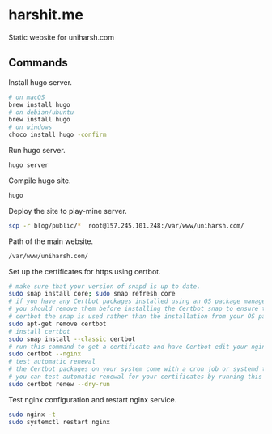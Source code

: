 # harshit.me

Static website for uniharsh.com

## Commands

Install hugo server.

```bash
# on macOS
brew install hugo
# on debian/ubuntu
brew install hugo
# on windows
choco install hugo -confirm
```

Run hugo server.

```bash
hugo server
```

Compile hugo site.

```bash
hugo
```

Deploy the site to play-mine server.

```bash
scp -r blog/public/*  root@157.245.101.248:/var/www/uniharsh.com/
```

Path of the main website.

```bash
/var/www/uniharsh.com/
```

Set up the certificates for https using certbot.

```bash
# make sure that your version of snapd is up to date.
sudo snap install core; sudo snap refresh core
# if you have any Certbot packages installed using an OS package manager like apt, dnf, or yum, 
# you should remove them before installing the Certbot snap to ensure that when you run the command
# certbot the snap is used rather than the installation from your OS package manager
sudo apt-get remove certbot
# install certbot
sudo snap install --classic certbot
# run this command to get a certificate and have Certbot edit your nginx configuration automatically to serve it, turning on HTTPS access in a single step.
sudo certbot --nginx
# test automatic renewal
# the Certbot packages on your system come with a cron job or systemd timer that will renew your certificates automatically before they expire. You will not need to run Certbot again, unless you change your configuration.
# you can test automatic renewal for your certificates by running this command
sudo certbot renew --dry-run
```

Test nginx configuration and restart nginx service.

```bash
sudo nginx -t
sudo systemctl restart nginx
```
